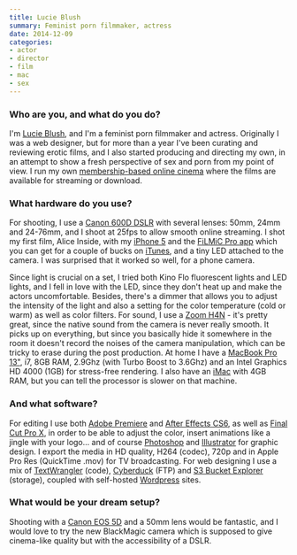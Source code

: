 ```yaml
---
title: Lucie Blush
summary: Feminist porn filmmaker, actress
date: 2014-12-09
categories:
- actor
- director
- film
- mac
- sex
---
```


### Who are you, and what do you do?

I'm [Lucie Blush](http://lucieblush.com/ "Lucie's website."), and I'm a feminist porn filmmaker and actress. Originally I was a web designer, but for more than a year I've been curating and reviewing erotic films, and I also started producing and directing my own, in an attempt to show a fresh perspective of sex and porn from my point of view. I run my own [membership-based online cinema](http://luciemakesporn.com/ "Lucie's movies (NSFW).") where the films are available for streaming or download.

### What hardware do you use?

For shooting, I use a [Canon 600D DSLR][eos-rebel-t3i] with several lenses: 50mm, 24mm and 24-76mm, and I shoot at 25fps to allow smooth online streaming. I shot my first film, Alice Inside, with my [iPhone 5][iphone-5] and the [FiLMiC Pro app][filmic-pro-ios] which you can get for a couple of bucks on [iTunes][], and a tiny LED attached to the camera. I was surprised that it worked so well, for a phone camera.

Since light is crucial on a set, I tried both Kino Flo fluorescent lights and LED lights, and I fell in love with the LED, since they don't heat up and make the actors uncomfortable. Besides, there's a dimmer that allows you to adjust the intensity of the light and also a setting for the color temperature (cold or warm) as well as color filters. For sound, I use a [Zoom H4N][h4n] - it's pretty great, since the native sound from the camera is never really smooth. It picks up on everything, but since you basically hide it somewhere in the room it doesn't record the noises of the camera manipulation, which can be tricky to erase during the post production. At home I have a [MacBook Pro 13"][macbook-pro], i7, 8GB RAM, 2.9Ghz (with Turbo Boost to 3.6Ghz) and an Intel Graphics HD 4000 (1GB) for stress-free rendering. I also have an [iMac][] with 4GB RAM, but you can tell the processor is slower on that machine.

### And what software?

For editing I use both [Adobe Premiere][premiere] and [After Effects CS6][after-effects], as well as [Final Cut Pro X][final-cut-pro-x], in order to be able to adjust the color, insert animations like a jingle with your logo... and of course [Photoshop][] and [Illustrator][] for graphic design. I export the media in HD quality, H264 (codec), 720p and in Apple Pro Res (QuickTime .mov) for TV broadcasting. For web designing I use a mix of [TextWrangler][] (code), [Cyberduck][] (FTP) and [S3 Bucket Explorer][s3-bucket-explorer] (storage), coupled with self-hosted [Wordpress][] sites.

### What would be your dream setup?

Shooting with a [Canon EOS 5D][eos-5d] and a 50mm lens would be fantastic, and I would love to try the new BlackMagic camera which is supposed to give cinema-like quality but with the accessibility of a DSLR.

[after-effects]: https://www.adobe.com/products/aftereffects.html "Motion graphics and video editing software."
[cyberduck]: https://cyberduck.io/ "An FTP/SFTP client."
[eos-5d]: https://en.wikipedia.org/wiki/Canon_EOS_5D "A 12 megapixel DSLR."
[eos-rebel-t3i]: https://en.wikipedia.org/wiki/Canon_EOS_600D "An 18 megapixel DSLR."
[filmic-pro-ios]: https://itunes.apple.com/us/app/filmic-pro/id436577167 "A video camera app."
[final-cut-pro-x]: https://en.wikipedia.org/wiki/Final_Cut_Pro_X "A nonlinear video editor."
[h4n]: https://www.zoom.co.jp/english/products/h4n/ "A digital audio recorder."
[illustrator]: https://www.adobe.com/products/illustrator.html "A vector graphics editor."
[imac]: https://www.apple.com/imac/ "An all-in-one computer."
[iphone-5]: https://en.wikipedia.org/wiki/IPhone_5 "A smartphone."
[itunes]: https://www.apple.com/itunes/ "A jukebox application and online store."
[macbook-pro]: https://www.apple.com/macbook-pro/ "A laptop."
[photoshop]: https://www.adobe.com/products/photoshop.html "A bitmap image editor."
[premiere]: https://www.adobe.com/products/premiere.html "A video editing suite."
[s3-bucket-explorer]: http://www.bucketexplorer.com/ "A GUI tool for managing Amazon S3 buckets."
[textwrangler]: http://www.barebones.com/products/textwrangler/ "A free, powerful text editor for the Mac."
[wordpress]: https://wordpress.com/ "Weblog publishing software."
